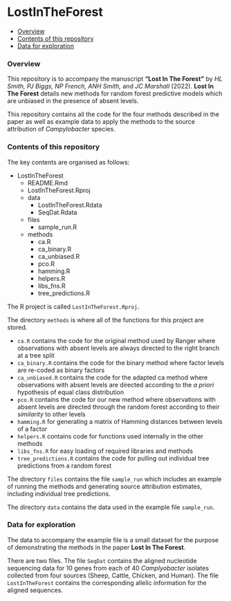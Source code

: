 LostInTheForest
================

-   <a href="#overview" id="toc-overview">Overview</a>
-   <a href="#contents-of-this-repository"
    id="toc-contents-of-this-repository">Contents of this repository</a>
-   <a href="#data-for-exploration" id="toc-data-for-exploration">Data for
    exploration</a>

### Overview

This repository is to accompany the manuscript **“Lost In The Forest”**
by *HL Smith, PJ Biggs, NP French, ANH Smith,* and *JC Marshall* (2022).
**Lost In The Forest** details new methods for random forest predictive
models which are unbiased in the presence of absent levels.

This repository contains all the code for the four methods described in
the paper as well as example data to apply the methods to the source
attribution of *Campylobacter* species.

### Contents of this repository

The key contents are organised as follows:

-   LostInTheForest
    -   README.Rmd
    -   LostInTheForest.Rproj
    -   data
        -   LostInTheForest.Rdata
        -   SeqDat.Rdata
    -   files
        -   sample_run.R
    -   methods
        -   ca.R
        -   ca_binary.R
        -   ca_unbiased.R
        -   pco.R
        -   hamming.R
        -   helpers.R
        -   libs_fns.R
        -   tree_predictions.R

The R project is called `LostInTheForest.Rproj`.

The directory `methods` is where all of the functions for this project
are stored.

-   `ca.R` contains the code for the original method used by Ranger
    where observations with absent levels are always directed to the
    right branch at a tree split
-   `ca_binary.R` contains the code for the binary method where factor
    levels are re-coded as binary factors
-   `ca_unbiased.R` contains the code for the adapted ca method where
    observations with absent levels are directed according to the *a
    priori* hypothesis of equal class distribution
-   `pco.R` contains the code for our new method where observations with
    absent levels are directed through the random forest according to
    their *similarity* to other levels
-   `hamming.R` for generating a matrix of Hamming distances between
    levels of a factor
-   `helpers.R` contains code for functions used internally in the other
    methods
-   `libs_fns.R` for easy loading of required libraries and methods
-   `tree_predictions.R` contains the code for pulling out individual
    tree predictions from a random forest

The directory `files` contains the file `sample_run` which includes an
example of running the methods and generating source attribution
estimates, including individual tree predictions.

The directory `data` contains the data used in the example file
`sample_run`.

### Data for exploration

The data to accompany the example file is a small dataset for the
purpose of demonstrating the methods in the paper **Lost In The
Forest**.

There are two files. The file `SeqDat` contains the aligned nucleotide
sequencing data for 10 genes from each of 40 *Camplyobacter* isolates
collected from four sources (Sheep, Cattle, Chicken, and Human). The
file `LostInTheForest` contains the corresponding allelic information
for the aligned sequences.
